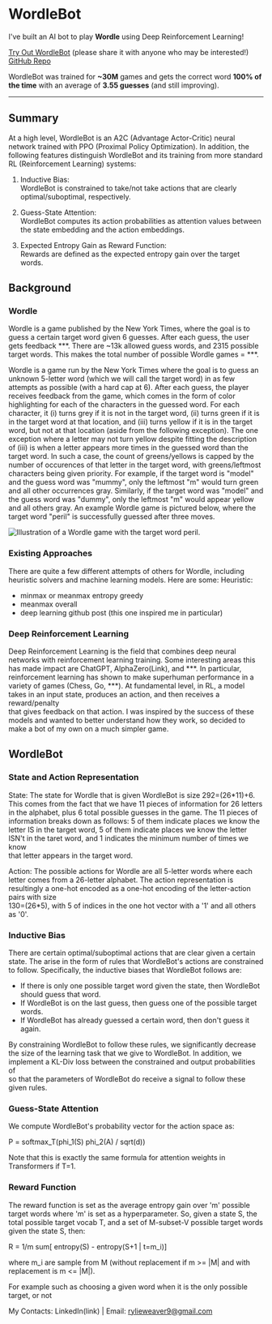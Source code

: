 # WordleBot

I've built an AI bot to play **Wordle** using Deep Reinforcement Learning!  

[Try Out WordleBot](https://huggingface.co/spaces/RylieWeaver/WordleBot) (please share it with anyone who may be interested!)  
[GitHub Repo](https://github.com/RylieWeaver/WordleBot)  

WordleBot was trained for **~30M** games and gets the correct word **100% of the time** with an average of **3.55 guesses** (and still improving).  

---

## Summary

At a high level, WordleBot is an A2C (Advantage Actor-Critic) neural network trained with PPO (Proximal Policy Optimization). In addition, the following features distinguish WordleBot and its training from more standard RL (Reinforcement Learning) systems:

1. Inductive Bias:  
   WordleBot is constrained to take/not take actions that are clearly optimal/suboptimal, respectively.

2. Guess-State Attention:  
   WordleBot computes its action probabilities as attention values between the state embedding and the action embeddings.  

3. Expected Entropy Gain as Reward Function:  
   Rewards are defined as the expected entropy gain over the target words.  


## Background

### Wordle

Wordle is a game published by the New York Times, where the goal is to guess a certain target word given 6 guesses. After each guess, the user gets feedback ***. There are ~13k allowed guess words, and 2315 possible \
target words. This makes the total number of possible Wordle games = ***.

Wordle is a game run by the New York Times where the goal is to guess an unknown 5-letter word (which we will call the target word) in as few attempts as possible (with a hard cap at 6). After each guess, the player receives feedback from the game, which comes in the form of color highlighting for each of the characters in the guessed word. For each character, it (i) turns grey if it is not in the target word, (ii) turns green if it is in the target word at that location, and (iii) turns yellow if it is in the target word, but not at that location (aside from the following exception). The one exception where a letter may not turn yellow despite fitting the description of (iii) is when a letter appears more times in the guessed word than the target word. In such a case, the count of greens/yellows is capped by the number of occurences of that letter in the target word, with greens/leftmost characters being given priority. For example, if the target word is "model" and the guess word was "mummy", only the leftmost "m" would turn green and all other occurrences gray. Similarly, if the target word was "model" and the guess word was "dummy", only the leftmost "m" would appear yellow and all others gray. An example Wordle game is pictured below, where the target word "peril" is successfully guessed after three moves.

![Illustration of a Wordle game with the target word peril.](images/peril.png)


### Existing Approaches

There are quite a few different attempts of others for Wordle, including heuristic solvers and machine learning models. Here are some:
Heuristic:
- minmax or meanmax entropy greedy
- meanmax overall
- deep learning github post (this one inspired me in particular)

### Deep Reinforcement Learning
Deep Reinforcement Learning is the field that combines deep neural networks with reinforcement learning training. Some interesting areas this has made impact are ChatGPT, AlphaZero(Link), and ***. In particular, \
reinforcement learning has shown to make superhuman performance in a variety of games (Chess, Go, ***). At fundamental level, in RL, a model takes in an input state, produces an action, and then receives a reward/penalty \
that gives feedback on that action. I was inspired by the success of these models and wanted to better understand how they work, so decided to make a bot of my own on a much simpler game.


## WordleBot

### State and Action Representation

State:
The state for Wordle that is given WordleBot is size 292=(26*11)+6. This comes from the fact that we have 11 pieces of information for 26 letters in the alphabet, plus 6 total possible guesses in the game. The 11 pieces of \
information breaks down as follows: 5 of them indicate places we know the letter IS in the target word, 5 of them indicate places we know the letter ISN't in the taret word, and 1 indicates the minimum number of times we know \
that letter appears in the target word.

Action:
The possible actions for Wordle are all 5-letter words where each letter comes from a 26-letter alphabet. The action representation is resultingly a one-hot encoded as a one-hot encoding of the letter-action pairs with size \
130=(26*5), with 5 of indices in the one hot vector with a '1' and all others as '0'.

### Inductive Bias

There are certain optimal/suboptimal actions that are clear given a certain state. The arise in the form of rules that WordleBot's actions are constrained to follow. Specifically, the inductive biases that WordleBot follows are:
- If there is only one possible target word given the state, then WordleBot should guess that word.
- If WordleBot is on the last guess, then guess one of the possible target words.
- If WordleBot has already guessed a certain word, then don't guess it again.

By constraining WordleBot to follow these rules, we significantly decrease the size of the learning task that we give to WordleBot. In addition, we implement a KL-Div loss between the constrained and output probabilities of \
so that the parameters of WordleBot do receive a signal to follow these given rules.

### Guess-State Attention

We compute WordleBot's probability vector for the action space as:

P = softmax_T(phi_1(S) phi_2(A) / sqrt(d))

Note that this is exactly the same formula for attention weights in Transformers if T=1.

### Reward Function

The reward function is set as the average entropy gain over 'm' possible target words where 'm' is set as a hyperparameter. So, given a state S, the total possible target vocab T, and a set of M-subset-V possible target words \
given the state S, then:

R = 1/m sum[ entropy(S) - entropy(S+1 | t=m_i)]

where m_i are sample from M (without replacement if m >= |M| and with replacement is m <= |M|).








For example such as choosing a given word when it is the only possible target, or not 






My Contacts: LinkedIn(link)  |  Email: rylieweaver9@gmail.com



